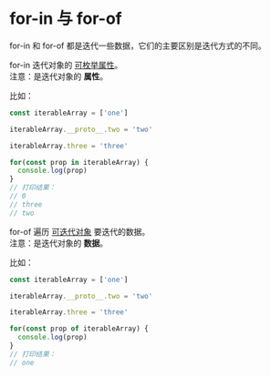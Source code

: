 # for-in 与 for-of

for-in 和 for-of 都是迭代一些数据，它们的主要区别是迭代方式的不同。

for-in 迭代对象的 [可枚举属性](https://developer.mozilla.org/zh-CN/docs/Web/JavaScript/Enumerability_and_ownership_of_properties)。  
注意：是迭代对象的 **属性**。

比如：

```javascript
const iterableArray = ['one']

iterableArray.__proto__.two = 'two'

iterableArray.three = 'three'

for(const prop in iterableArray) {
  console.log(prop)
}
// 打印结果：
// 0
// three
// two
```

for-of 遍历 [可迭代对象](https://developer.mozilla.org/zh-CN/docs/Web/JavaScript/Guide/Iterators_and_Generators#Iterables) 要迭代的数据。  
注意：是迭代对象的 **数据**。

比如：

```javascript
const iterableArray = ['one']

iterableArray.__proto__.two = 'two'

iterableArray.three = 'three'

for(const prop of iterableArray) {
  console.log(prop)
}
// 打印结果：
// one
```

